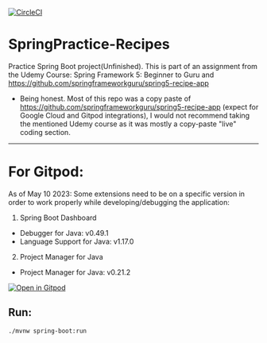 [![CircleCI](https://dl.circleci.com/status-badge/img/gh/bryanmonterrosa/SpringPractice-Recipes/tree/main.svg?style=svg)](https://dl.circleci.com/status-badge/redirect/gh/bryanmonterrosa/SpringPractice-Recipes/tree/main)
# SpringPractice-Recipes
Practice Spring Boot project(Unfinished). This is part of an assignment from the Udemy Course: Spring Framework 5: Beginner to Guru and https://github.com/springframeworkguru/spring5-recipe-app
- Being honest. Most of this repo was a copy paste of https://github.com/springframeworkguru/spring5-recipe-app (expect for Google Cloud and Gitpod integrations), I would not recommend taking the mentioned Udemy course as it was mostly a copy-paste "live" coding section.

---
 # For Gitpod:

As of May 10 2023: Some extensions need to be on a specific version in order to work properly while developing/debugging the application:

1. Spring Boot Dashboard

- Debugger for Java: v0.49.1
- Language Support for Java: v1.17.0

2. Project Manager for Java
- Project Manager for Java: v0.21.2 

[![Open in Gitpod](https://gitpod.io/button/open-in-gitpod.svg)](https://gitpod.io/#https://github.com/bryanmonterrosa/SpringPractice-Recipes)

## Run:
```
./mvnw spring-boot:run
```

